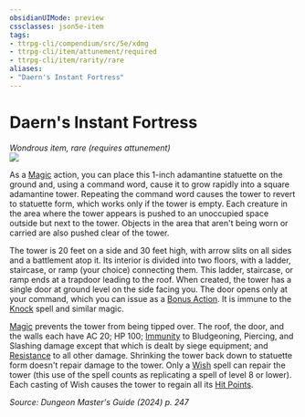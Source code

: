 ```yaml
---
obsidianUIMode: preview
cssclasses: json5e-item
tags:
- ttrpg-cli/compendium/src/5e/xdmg
- ttrpg-cli/item/attunement/required
- ttrpg-cli/item/rarity/rare
aliases: 
- "Daern's Instant Fortress"
---
```

# Daern's Instant Fortress
*Wondrous item, rare (requires attunement)*  
![](Mechanics/items/img/daerns-instant-fortress.webp#right)


As a [Magic](Mechanics/rules/actions.md#Magic) action, you can place this 1-inch adamantine statuette on the ground and, using a command word, cause it to grow rapidly into a square adamantine tower. Repeating the command word causes the tower to revert to statuette form, which works only if the tower is empty. Each creature in the area where the tower appears is pushed to an unoccupied space outside but next to the tower. Objects in the area that aren't being worn or carried are also pushed clear of the tower.

The tower is 20 feet on a side and 30 feet high, with arrow slits on all sides and a battlement atop it. Its interior is divided into two floors, with a ladder, staircase, or ramp (your choice) connecting them. This ladder, staircase, or ramp ends at a trapdoor leading to the roof. When created, the tower has a single door at ground level on the side facing you. The door opens only at your command, which you can issue as a [Bonus Action](Mechanics/rules/variant-rules/bonus-action-xphb.md). It is immune to the [Knock](Mechanics/spells/knock-xphb.md) spell and similar magic.

[Magic](Mechanics/rules/actions.md#Magic) prevents the tower from being tipped over. The roof, the door, and the walls each have AC 20; HP 100; [Immunity](Mechanics/rules/variant-rules/immunity-xphb.md) to Bludgeoning, Piercing, and Slashing damage except that which is dealt by siege equipment; and [Resistance](Mechanics/rules/variant-rules/resistance-xphb.md) to all other damage. Shrinking the tower back down to statuette form doesn't repair damage to the tower. Only a [Wish](Mechanics/spells/wish-xphb.md) spell can repair the tower (this use of the spell counts as replicating a spell of level 8 or lower). Each casting of Wish causes the tower to regain all its [Hit Points](Mechanics/rules/variant-rules/hit-points-xphb.md).

*Source: Dungeon Master's Guide (2024) p. 247*